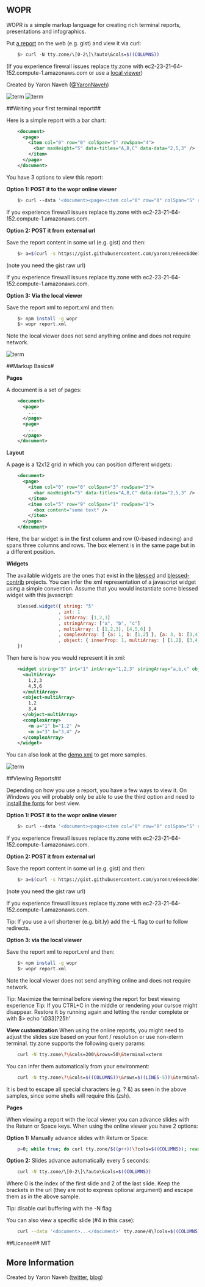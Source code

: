 ## WOPR

WOPR is a simple markup language for creating rich terminal reports, presentations and infographics.

Put [a report](https://raw.githubusercontent.com/yaronn/wopr/master/examples/sample.xml) on the web (e.g. gist) and view it via curl:

`````bash
    $> curl -N tty.zone/\[0-2\]\?auto\&cols=$((COLUMNS))
`````
(If you experience firewall issues replace tty.zone with ec2-23-21-64-152.compute-1.amazonaws.com or use a [local viewer](https://github.com/yaronn/wopr#viewing-reports))

Created by Yaron Naveh ([@YaronNaveh](https://twitter.com/YaronNaveh))

<img src="./examples/images/charts.png" alt="term" />
<img src="./examples/images/map.png" alt="term" />

##Writing your first terminal report##

Here is a simple report with a bar chart:

`````xml
    <document>
      <page>
        <item col="0" row="0" colSpan="5" rowSpan="4">
          <bar maxHeight="5" data-titles="A,B,C" data-data="2,5,3" />
        </item>
      </page>
    </document>
`````

You have 3 options to view this report:

**Option 1: POST it to the wopr online viewer**

`````bash
    $> curl --data '<document><page><item col="0" row="0" colSpan="5" rowSpan="4"><bar maxHeight="5" data-titles="A,B,C" data-data="2,5,3" /></item></page></document>' tty.zone\?cols=$((COLUMNS))
`````

If you experience firewall issues replace tty.zone with ec2-23-21-64-152.compute-1.amazonaws.com.

**Option 2: POST it from external url**

Save the report content in some url (e.g. gist) and then:

`````bash
    $> a=$(curl -s https://gist.githubusercontent.com/yaronn/e6eec6d0e7adac63c83f/raw/50aca544d26a32aa189e790635c8679067017948/gistfile1.xml); curl --data "$a" tty.zone\?cols=$((COLUMNS))
`````

(note you need the gist raw url)

If you experience firewall issues replace tty.zone with ec2-23-21-64-152.compute-1.amazonaws.com.

**Option 3: Via the local viewer**

Save the report xml to report.xml and then:

`````bash
    $> npm install -g wopr
    $> wopr report.xml
`````

Note the local viewer does not send anything online and does not require network.

<img src="./examples/images/charts.png" alt="term" />

##Markup Basics#

**Pages**

A document is a set of pages:

`````xml
    <document>
      <page>
        ...
      </page>
      <page>
        ...
      </page>
    </document>
`````

**Layout**

A page is a 12x12 grid in which you can position different widgets:

`````xml
    <document>
      <page>
        <item col="0" row="0" colSpan="3" rowSpan="3">
          <bar maxHeight="5" data-titles="A,B,C" data-data="2,5,3" />
        </item>
        <item col="5" row="9" colSpan="1" rowSpan="1">
          <box content="some text" />
        </item>
      </page>
    </document>
`````

Here, the bar widget is in the first column and row (0-based indexing) and spans three columns and rows.
The box element is in the same page but in a different position.


**Widgets**

The available widgets are the ones that exist in the [blessed](https://github.com/chjj/blessed) and [blessed-contrib](https://github.com/yaronn/blessed-contrib) projects.
You can infer the xml representation of a javascript widget using a simple convention. Assume that you would instantiate some blessed widget with this javascript:

`````javascript
    blessed.widget({ string: "5"
                   , int: 1
                   , intArray: [1,2,3]
                   , stringArray: ["a", "b", "c"]
                   , multiArray: [ [1,2,3], [4,5,6] ]
                   , complexArray: [ {a: 1, b: [1,2] }, {a: 3, b: [3,4]} ]
                   , object: { innerProp: 1, multiArray: [ [1,2], [3,4] ] }
    })
`````

Then here is how you would represent it in xml:
    
`````xml
    <widget string="5" int="1" intArray="1,2,3" stringArray="a,b,c" object-innerProp="1">
      <multiArray>
        1,2,3
        4,5,6
      </multiArray>
      <object-multiArray>
        1,2
        3,4
      </object-multiArray>
      <complexArray>
        <m a="1" b="1,2" />
        <m a="3" b="3,4" />
      </complexArray>
    </widget>
`````

You can also look at the [demo xml](https://raw.githubusercontent.com/yaronn/wopr/master/examples/sample.xml) to get more samples.

<img src="./examples/images/map.png" alt="term" />

##Viewing Reports##


Depending on how you use a report, you have a few ways to view it. On Windows you will probably only be able to use the third option and need to [install the fonts](http://webservices20.blogspot.com/2015/04/running-terminal-dashboards-on-windows.html) for best view.

**Option 1: POST it to the wopr online viewer**

`````bash
    $> curl --data '<document><page><item col="0" row="0" colSpan="5" rowSpan="4"><bar maxHeight="5" data-titles="A,B,C" data-data="2,5,3" /></item></page></document>' tty.zone\?cols=$((COLUMNS))
`````

If you experience firewall issues replace tty.zone with ec2-23-21-64-152.compute-1.amazonaws.com.

**Option 2: POST it from external url**

Save the report content in some url (e.g. gist) and then:

`````bash
    $> a=$(curl -s https://gist.githubusercontent.com/yaronn/e6eec6d0e7adac63c83f/raw/50aca544d26a32aa189e790635c8679067017948/gistfile1.xml); curl --data "$a" tty.zone\?cols=$((COLUMNS))
`````

(note you need the gist raw url)

If you experience firewall issues replace tty.zone with ec2-23-21-64-152.compute-1.amazonaws.com.

Tip: If you use a url shortener (e.g. bit.ly) add the -L flag to curl to follow redirects.

**Option 3: via the local viewer**

Save the report xml to report.xml and then:

`````bash
    $> npm install -g wopr
    $> wopr report.xml
`````

Note the local viewer does not send anything online and does not require network.

Tip: Maximize the terminal before viewing the report for best viewing experience
Tip: If you CTRL+C in the middle or rendering your cursoe might disappear. Restore it by running again and letting the render complete or with $> echo '\033[?25h'

**View customization**
When using the online reports, you might need to adjust the slides size based on your font / resolution or use non-xterm terminal. tty.zone supports the following query params:

`````bash
    curl -N tty.zone\?\&cols=200\&rows=50\&terminal=xterm
`````

You can infer them automatically from your environment:

`````bash
    curl -N tty.zone\?\&cols=$((COLUMNS))\&rows=$((LINES-5))\&terminal=${TERM}
`````

It is best to escape all special characters (e.g. ? &) as seen in the above samples, since some shells will require this (zsh).


**Pages**

When viewing a report with the local viewer you can advance slides with the Return or Space keys.
When using the online viewer you have 2 options:

**Option 1:** Manually advance slides with Return or Space:

`````bash
    p=0; while true; do curl tty.zone/$((p++))\?cols=$((COLUMNS)); read; done
`````

**Option 2:** Slides advance automatically every 5 seconds:

`````bash
    curl -N tty.zone/\[0-2\]\?auto\&cols=$((COLUMNS))
`````

Where 0 is the index of the first slide and 2 of the last slide. Keep the brackets in the url (they are not to express optional argument) and escape them as in the above sample.

Tip: disable curl buffering with the -N flag

You can also view a specific slide (#4 in this case):

`````bash
    curl --data '<document>...</document>' tty.zone/4\?cols=$((COLUMNS))
`````

##License##
MIT


## More Information
Created by Yaron Naveh ([twitter](http://twitter.com/YaronNaveh), [blog](http://webservices20.blogspot.com/))
